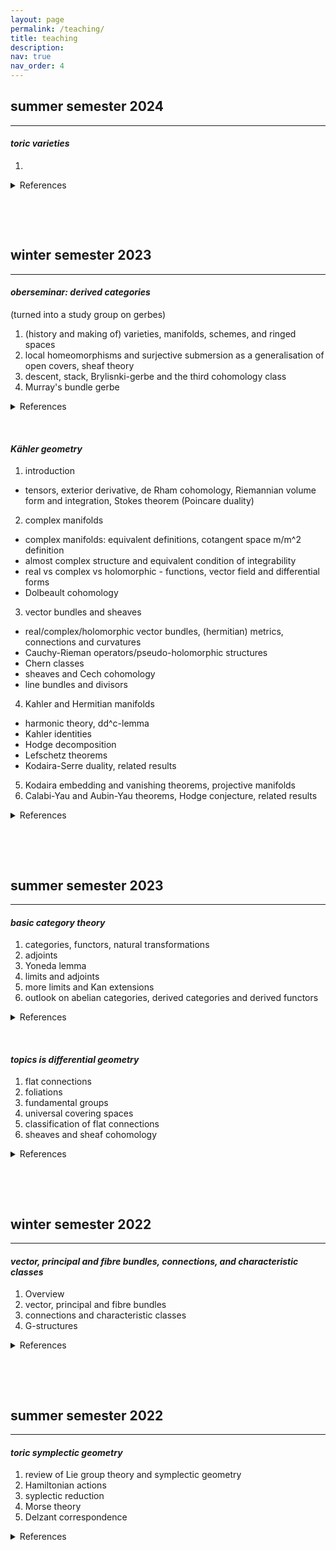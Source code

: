 ```yaml
---
layout: page
permalink: /teaching/
title: teaching
description:
nav: true
nav_order: 4
---
```


## summer semester 2024
---
#### *toric varieties*


1. 

  
<details>
  <summary>References</summary> 

  &nbsp;

  <ul>
  <li*</li>
  </ul>
  
</details>

&nbsp;

&nbsp;

## winter semester 2023
---
#### *oberseminar: derived categories* 
(turned into a study group on gerbes)


1. (history and making of) varieties, manifolds, schemes, and ringed spaces
2. local homeomorphisms and surjective submersion as a generalisation of open covers, sheaf theory
3. descent, stack, Brylisnki-gerbe and the third cohomology class
4. Murray's bundle gerbe

  
<details>
  <summary>References</summary> 

  &nbsp;

  <ul>
  <li>Brylinski - Loop spaces, characteristic classes, and geometric quantisation</li>
  <li>Bunk - Gerbes in geometry, field theory, and quantisation</li>
  <li>Murray - (An introduction to) Bundle gerbes</li>
  <li>ncatlab.org</li>
  <li>stacks.math.columbia.edu/browse</li>
  </ul>
  
</details>

&nbsp;

#### *Kähler geometry* 

1. introduction
 - tensors, exterior derivative, de Rham cohomology, Riemannian volume form and integration, Stokes theorem  (Poincare duality)
2. complex manifolds
 - complex manifolds: equivalent definitions, cotangent space m/m^2 definition
 - almost complex structure and equivalent condition of integrability
 - real vs complex vs holomorphic - functions, vector field and differential forms
 - Dolbeault cohomology
3. vector bundles and sheaves
 - real/complex/holomorphic vector bundles, (hermitian) metrics, connections and curvatures
 - Cauchy-Rieman operators/pseudo-holomorphic structures
 - Chern classes
 - sheaves and Cech cohomology
 - line bundles and divisors
4. Kahler and Hermitian manifolds 
 - harmonic theory, dd^c-lemma
 - Kahler identities
 - Hodge decomposition
 - Lefschetz theorems
 - Kodaira-Serre duality, related results
5. Kodaira embedding and vanishing theorems, projective manifolds
6. Calabi-Yau and Aubin-Yau theorems, Hodge conjecture, related results

<details>
  <summary>References</summary>
  
  &nbsp;
  
  <ul>
  <li>Principles of algebraic geometry - Griffits, Harris</li>
  <li>Einstein manifolds - Besee</li>
  <li>Complex geometry - Huybrechts</li>
  <li>Lectures on Kahler geometry - Moroianu</li>
  <li>Lectures on Kahler manifolds - Ballmann</li>
  <li>A survey of the hodge conjecture - Lewis</li>
  </ul>
</details>

&nbsp;

&nbsp;

## summer semester 2023
---
#### *basic category theory*


1. categories, functors, natural transformations
2. adjoints
3. Yoneda lemma
4. limits and adjoints
5. more limits and Kan extensions
6. outlook on abelian categories, derived categories and derived functors

  
<details>
  <summary>References</summary> 

  &nbsp;

  <ul>
  <li>Categories for the Working Mathematician - Saunders Mac Lane</li>
  <li>Basic Category Theory - Tom Leinster</li>
  <li>Notes on Category Theory - Paolo Perrone</li>
  <li>Algebra I & II - Alexey L. Gorodentsev</li>
  </ul>
  
</details>

&nbsp;

#### *topics is differential geometry* 

1. flat connections
2. foliations
3. fundamental groups
4. universal covering spaces
5. classification of flat connections
6. sheaves and sheaf cohomology

  
<details>
  <summary>References</summary> 

  &nbsp;

  <ul>
  <li>Taubes - Differential geometry</li>
  </ul>
  
</details>

&nbsp;

&nbsp;

## winter semester 2022
---
#### *vector, principal and fibre bundles, connections, and characteristic classes*


1. Overview
2. vector, principal and fibre bundles
3. connections and characteristic classes
4. G-structures

  
<details>
  <summary>References</summary> 

  &nbsp;

  <ul>
  <li>Principles of algebraic geometry - Joe Harris and Phillip Griffiths </li>
  <li>Differential forms in algebraic topology - Loring W. Tu and Raoul Bott</li>
  <li>Differential Geometry: Connections, Curvature, and Characteristic Classes - Loring W. Tu</li>
  <li>Fibre Bundles - D. Husemöller</li>
  <li>The topology of fibre bundles - Norman Steenrod</li>
  <li>Complex Geometry: An Introduction -  Daniel Huybrechts</li>
  <li>Modern geometry: methods and applications II, III - B.A. Dubrovin, A.T. Fomenko and S.P. Novikov</li>
  <li>Hodge theory and complex algebraic geometry I, II - Claire Voisin</li>
  <li>Basic bundle theory and K-cohomology invariants - Husemöller, Joachim, Jurčo, Schottenloher</li>
  <li>Compact manifolds with special holonomy - Joyce</li>
  </ul>
  
</details>

&nbsp;

&nbsp;

## summer semester 2022
---
#### *toric symplectic geometry*


1. review of Lie group theory and symplectic geometry
2. Hamiltonian actions
3. syplectic reduction
4. Morse theory
5. Delzant correspondence

  
<details>
  <summary>References</summary> 

  &nbsp;

  <ul>
  <li>Lectures on Symplectic Geometry - Ana Cannas da Silva</li>
  <li>Torus Actions on Symplectic Manifolds - Michèle Audin</li>
  <li>Introduction to Toric Varieties  - William Fulton</li>
  <li>Moment Maps and Combinatorial Invariants of Hamiltonian $\mathbb{T}^n$-spaces - Victor Guillemin</li>
  <li>Introduction to Symplectic Topology - Dusa McDuff and Dietmar Salamon</li>
  <li>Introduction to Smooth Manifolds - John M. Lee</li>
  <li>Convexity and commuting Hamiltonians - M.F. Atiyah</li>
  <li>Convexity properties of the moment mapping - V. Guillemin and S. Sternberg</li>
  <li>Hamiltoniens periodiques et images convexes de l'application moment - T. Delzant</li>
  <li>Kähler structures on toric varieties - V. Guillemin</li>
  <li>Kähler metrics on toric orbifols - Miguel Abreu</li>
  <li>Hamiltonian torus actions on symplectic orbifolds and toric varieties - Eugene Lerman and Susan Tolman</li>
  </ul>
  
</details>

&nbsp;

&nbsp;

&nbsp;
